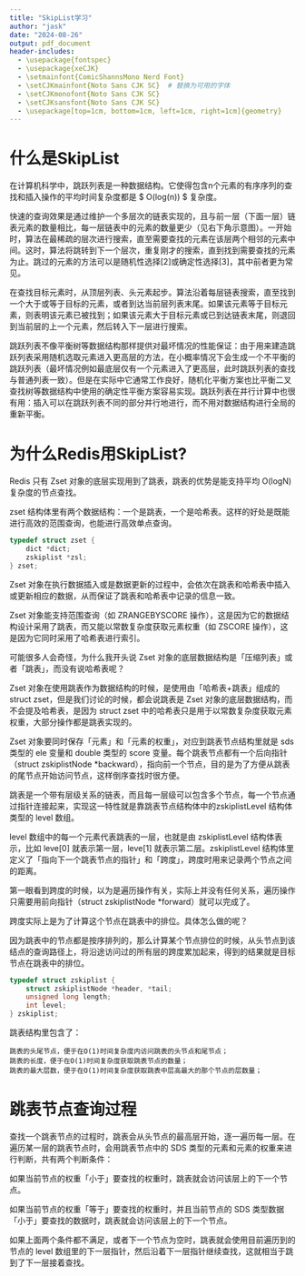 ```yaml
---
title: "SkipList学习"
author: "jask"
date: "2024-08-26"
output: pdf_document
header-includes:
  - \usepackage{fontspec}
  - \usepackage{xeCJK}
  - \setmainfont{ComicShannsMono Nerd Font} 
  - \setCJKmainfont{Noto Sans CJK SC}  # 替换为可用的字体
  - \setCJKmonofont{Noto Sans CJK SC}
  - \setCJKsansfont{Noto Sans CJK SC}
  - \usepackage[top=1cm, bottom=1cm, left=1cm, right=1cm]{geometry}
---
```


# 什么是SkipList 
在计算机科学中，跳跃列表是一种数据结构。它使得包含n个元素的有序序列的查找和插入操作的平均时间复杂度都是 $ O(log(n)) $ 复杂度。

快速的查询效果是通过维护一个多层次的链表实现的，且与前一层（下面一层）链表元素的数量相比，每一层链表中的元素的数量更少（见右下角示意图）。一开始时，算法在最稀疏的层次进行搜索，直至需要查找的元素在该层两个相邻的元素中间。这时，算法将跳转到下一个层次，重复刚才的搜索，直到找到需要查找的元素为止。跳过的元素的方法可以是随机性选择[2]或确定性选择[3]，其中前者更为常见。


在查找目标元素时，从顶层列表、头元素起步。算法沿着每层链表搜索，直至找到一个大于或等于目标的元素，或者到达当前层列表末尾。如果该元素等于目标元素，则表明该元素已被找到；如果该元素大于目标元素或已到达链表末尾，则退回到当前层的上一个元素，然后转入下一层进行搜索。

跳跃列表不像平衡树等数据结构那样提供对最坏情况的性能保证：由于用来建造跳跃列表采用随机选取元素进入更高层的方法，在小概率情况下会生成一个不平衡的跳跃列表（最坏情况例如最底层仅有一个元素进入了更高层，此时跳跃列表的查找与普通列表一致）。但是在实际中它通常工作良好，随机化平衡方案也比平衡二叉查找树等数据结构中使用的确定性平衡方案容易实现。跳跃列表在并行计算中也很有用：插入可以在跳跃列表不同的部分并行地进行，而不用对数据结构进行全局的重新平衡。

# 为什么Redis用SkipList?

Redis 只有 Zset 对象的底层实现用到了跳表，跳表的优势是能支持平均 O(logN) 复杂度的节点查找。

zset 结构体里有两个数据结构：一个是跳表，一个是哈希表。这样的好处是既能进行高效的范围查询，也能进行高效单点查询。

```c 
typedef struct zset {
    dict *dict;
    zskiplist *zsl;
} zset;
```
Zset 对象在执行数据插入或是数据更新的过程中，会依次在跳表和哈希表中插入或更新相应的数据，从而保证了跳表和哈希表中记录的信息一致。

Zset 对象能支持范围查询（如 ZRANGEBYSCORE 操作），这是因为它的数据结构设计采用了跳表，而又能以常数复杂度获取元素权重（如 ZSCORE 操作），这是因为它同时采用了哈希表进行索引。

可能很多人会奇怪，为什么我开头说 Zset 对象的底层数据结构是「压缩列表」或者「跳表」，而没有说哈希表呢？

Zset 对象在使用跳表作为数据结构的时候，是使用由「哈希表+跳表」组成的 struct zset，但是我们讨论的时候，都会说跳表是 Zset 对象的底层数据结构，而不会提及哈希表，是因为 struct zset 中的哈希表只是用于以常数复杂度获取元素权重，大部分操作都是跳表实现的。


Zset 对象要同时保存「元素」和「元素的权重」，对应到跳表节点结构里就是 sds 类型的 ele 变量和 double 类型的 score 变量。每个跳表节点都有一个后向指针（struct zskiplistNode *backward），指向前一个节点，目的是为了方便从跳表的尾节点开始访问节点，这样倒序查找时很方便。

跳表是一个带有层级关系的链表，而且每一层级可以包含多个节点，每一个节点通过指针连接起来，实现这一特性就是靠跳表节点结构体中的zskiplistLevel 结构体类型的 level 数组。

level 数组中的每一个元素代表跳表的一层，也就是由 zskiplistLevel 结构体表示，比如 leve[0] 就表示第一层，leve[1] 就表示第二层。zskiplistLevel 结构体里定义了「指向下一个跳表节点的指针」和「跨度」，跨度时用来记录两个节点之间的距离。

第一眼看到跨度的时候，以为是遍历操作有关，实际上并没有任何关系，遍历操作只需要用前向指针（struct zskiplistNode *forward）就可以完成了。

跨度实际上是为了计算这个节点在跳表中的排位。具体怎么做的呢？

因为跳表中的节点都是按序排列的，那么计算某个节点排位的时候，从头节点到该结点的查询路径上，将沿途访问过的所有层的跨度累加起来，得到的结果就是目标节点在跳表中的排位。

```c 
typedef struct zskiplist {
    struct zskiplistNode *header, *tail;
    unsigned long length;
    int level;
} zskiplist;
```
跳表结构里包含了：

    跳表的头尾节点，便于在O(1)时间复杂度内访问跳表的头节点和尾节点；
    跳表的长度，便于在O(1)时间复杂度获取跳表节点的数量；
    跳表的最大层数，便于在O(1)时间复杂度获取跳表中层高最大的那个节点的层数量；


# 跳表节点查询过程
查找一个跳表节点的过程时，跳表会从头节点的最高层开始，逐一遍历每一层。在遍历某一层的跳表节点时，会用跳表节点中的 SDS 类型的元素和元素的权重来进行判断，共有两个判断条件：


如果当前节点的权重「小于」要查找的权重时，跳表就会访问该层上的下一个节点。

如果当前节点的权重「等于」要查找的权重时，并且当前节点的 SDS 类型数据「小于」要查找的数据时，跳表就会访问该层上的下一个节点。

如果上面两个条件都不满足，或者下一个节点为空时，跳表就会使用目前遍历到的节点的 level 数组里的下一层指针，然后沿着下一层指针继续查找，这就相当于跳到了下一层接着查找。



